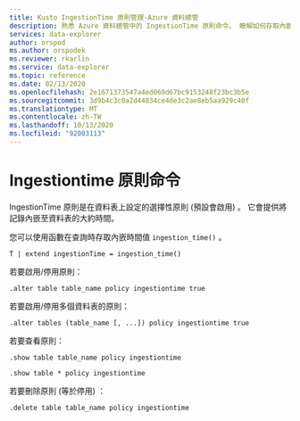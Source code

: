 ```yaml
---
title: Kusto IngestionTime 原則管理-Azure 資料總管
description: 熟悉 Azure 資料總管中的 IngestionTime 原則命令。 瞭解如何存取內嵌時間，以及瞭解如何開啟和關閉此原則。
services: data-explorer
author: orspod
ms.author: orspodek
ms.reviewer: rkarlin
ms.service: data-explorer
ms.topic: reference
ms.date: 02/13/2020
ms.openlocfilehash: 2e1671373547a4ed069d67bc9153248f23bc3b5e
ms.sourcegitcommit: 3d9b4c3c0a2d44834ce4de3c2ae8eb5aa929c40f
ms.translationtype: MT
ms.contentlocale: zh-TW
ms.lasthandoff: 10/13/2020
ms.locfileid: "92003113"
---
```

# <a name="ingestiontime-policy-command"></a>Ingestiontime 原則命令

IngestionTime 原則是在資料表上設定的選擇性原則 (預設會啟用) 。
它會提供將記錄內嵌至資料表的大約時間。

您可以使用函數在查詢時存取內嵌時間值 `ingestion_time()` 。

```kusto
T | extend ingestionTime = ingestion_time()
```

若要啟用/停用原則：
```kusto
.alter table table_name policy ingestiontime true
```

若要啟用/停用多個資料表的原則：
```kusto
.alter tables (table_name [, ...]) policy ingestiontime true
```

若要查看原則：
```kusto
.show table table_name policy ingestiontime  

.show table * policy ingestiontime  
```

若要刪除原則 (等於停用) ：
```kusto
.delete table table_name policy ingestiontime  
```
